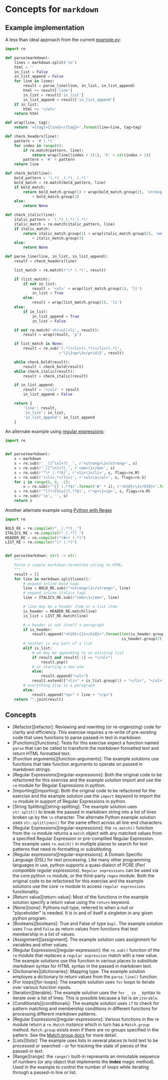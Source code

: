 # Concepts for `markdown`

## Example implementation

A less than ideal approach from the current [example.py](https://github.com/exercism/python/blob/master/exercises/markdown/example.py):

```python
import re

def parse(markdown):
    lines = markdown.split('\n')
    html = ''
    in_list = False
    in_list_append = False
    for line in lines:
        result = parse_line(line, in_list, in_list_append)
        html += result['line']
        in_list = result['in_list']
        in_list_append = result['in_list_append']
    if in_list:
        html += '</ul>'
    return html

def wrap(line, tag):
    return '<{tag}>{line}</{tag}>'.format(line=line, tag=tag)

def check_headers(line):
    pattern = '# (.*)'
    for index in range(6):
        if re.match(pattern, line):
            return wrap(line[(index + 2):], 'h' + str(index + 1))
        pattern = '#' + pattern
    return line

def check_bold(line):
    bold_pattern = '(.*)__(.*)__(.*)'
    bold_match = re.match(bold_pattern, line)
    if bold_match:
        return bold_match.group(1) + wrap(bold_match.group(2), 'strong')\
            + bold_match.group(3)
    else:
        return None

def check_italic(line):
    italic_pattern = '(.*)_(.*)_(.*)'
    italic_match = re.match(italic_pattern, line)
    if italic_match:
        return italic_match.group(1) + wrap(italic_match.group(2), 'em')\
            + italic_match.group(3)
    else:
        return None

def parse_line(line, in_list, in_list_append):
    result = check_headers(line)

    list_match = re.match(r'\* (.*)', result)

    if (list_match):
        if not in_list:
            result = '<ul>' + wrap(list_match.group(1), 'li')
            in_list = True
        else:
            result = wrap(list_match.group(1), 'li')
    else:
        if in_list:
            in_list_append = True
            in_list = False

    if not re.match('<h|<ul|<li', result):
        result = wrap(result, 'p')

    if list_match is None:
        result = re.sub('(.*)(<li>)(.*)(</li>)(.*)',
                        r'\1\2<p>\3</p>\4\5', result)

    while check_bold(result):
        result = check_bold(result)
    while check_italic(result):
        result = check_italic(result)

    if in_list_append:
        result = '</ul>' + result
        in_list_append = False

    return {
        'line': result,
        'in_list': in_list,
        'in_list_append': in_list_append
    }
```

An alternate example using [regular expressions](https://exercism.io/tracks/python/exercises/markdown/solutions/daf30e5227414a61a00bac391ee2bd79):

```python
import re


def parse(markdown):
    s = markdown
    s = re.sub(r'__([^\n]+?)__', r'<strong>\1</strong>', s)
    s = re.sub(r'_([^\n]+?)_', r'<em>\1</em>', s)
    s = re.sub(r'^\* (.*?$)', r'<li>\1</li>', s, flags=re.M)
    s = re.sub(r'(<li>.*</li>)', r'<ul>\1</ul>', s, flags=re.S)
    for i in range(6, 0, -1):
        s = re.sub(r'^{} (.*?$)'.format('#' * i), r'<h{0}>\1</h{0}>'.format(i), s, flags=re.M)
    s = re.sub(r'^(?!<[hlu])(.*?$)', r'<p>\1</p>', s, flags=re.M)
    s = re.sub(r'\n', '', s)
    return s
```

Another alternate example using [Python with Regex](https://exercism.io/tracks/python/exercises/markdown/solutions/a1f1d7b60bfc42818b2c2225fe0f8d7a)

```python
import re

BOLD_RE = re.compile(r"__(.*?)__")
ITALICS_RE = re.compile(r"_(.*?)_")
HEADER_RE = re.compile(r"(#+) (.*)")
LIST_RE = re.compile(r"\* (.*)")


def parse(markdown: str) -> str:
    """
    Parse a simple markdown-formatted string to HTML.
    """
    result = []
    for line in markdown.splitlines():
        # expand inline bold tags
        line = BOLD_RE.sub(r"<strong>\1</strong>", line)
        # expand inline italics tags
        line = ITALICS_RE.sub(r"<em>\1</em>", line)

        # line may be a header item or a list item
        is_header = HEADER_RE.match(line)
        is_list = LIST_RE.match(line)

        # a header is not itself a paragraph
        if is_header:
            result.append("<h{0}>{1}</h{0}>".format(len(is_header.group(1)),
                                                    is_header.group(2)))
        # neither is any part of a list
        elif is_list:
            # we may be appending to an existing list
            if result and result[-1] == "</ul>":
                result.pop()
            # or starting a new one
            else:
                result.append("<ul>")
            result.extend(["<li>" + is_list.group(1) + "</li>", "</ul>"])
        # everything else is a paragraph
        else:
            result.append("<p>" + line + "</p>")
    return "".join(result)
```

## Concepts

- [Refactor][refactor]: Reviewing and rewriting (or re-organizing) code for clarity and efficiency. This exercise requires a re-write of pre-existing code that uses functions to parse passed-in text in markdown.
- [Functions][functions]: Tests for this exercise expect a function named `parse` that can be called to transform the _markdown_ formatted text and return HTML formatted text.
- [Function arguments][function-arguments]: The example solutions use functions that take function arguments to operate on passed in markdown strings.
- [Regular Expressions][regular-expressions]: Both the original code to be refactored for this exercise and the example solution import and use the `re` module for Regular Expressions in python.
- [Importing][importing]: Both the original code to be refactored for the exercise and the example solution use the `import` keyword to import the `re` module in support of Regular Expressions in python.
- [String Splitting][string-splitting]: The example solution uses `str.split()` to break the passed in markdown string into a list of lines broken up by the `\n` character. The alternate Python example solution uses `str.splitlines()` for the same effect across all line end characters.
- [Regular Expressions][regular-expressions]: the `re.match()` function from the `re` module returns a `match` object with any matched values from a specified Regular Expression or pre-compliled Regular Expression. The example uses `re.match()` in multiple places to search for text patterns that need re-formatting or subsitituting.
- [Regular expressions][regular-expressions]: A Domain Specific Language (DSL) for text processing. Like many other programming languages in use, python supports a quasi-dialect of PCRE (_Perl compatible regular expressions_). `Regular expressions` can be used via the core python `re` module, or the third-party `regex` module. Both the original code to be refactored for this exercise and the example solutions use the core `re` module to access `regular expressions` functionality.
- [Return value][return-value]: Most of the functions in the example solution specify a _return_ value using the `return` keyword.
- [None][none]: Pythons null type, referred to when a null or "placeholder" is needed. It is in and of itself a singleton in any given python program.
- [Booleans][booleans]: True and False of type `bopl`. The example solution uses `True` and `False` as return values from functions that test membership in a list of values.
- [Assignment][assignment]: The example solution uses assignment for variables and other values.
- [Regular Expressions][regular-expression]: the `re.sub()` function of the `re` module that replaces a `regular expression` match with a new value. The example solutions use this function in various places to substitute _markdown_ syntax for _HTML_ syntax in the passed in markdown text.
- [Dictionaries][dictionaries]: Mapping type. The example solution employes a dictionary to return values from the `parse_line()` function.
- [For loops][for-loops]: The example solution uses `for` loops to iterate over various function inputs.
- [Iteration][iterable]: The example solution uses the `for _ in _` syntax to iterate over a list of lines. This is possible because a list is an `iterable`.
- [Conditionals][conditionals]: The example solution uses `if` to check for pattern matching and membership conditions in different functions for processing different markdown patterns.
- [Regular Expressions][regular-expressions]: Various functions in the re module return a `re.Match` _instance_ which in turn has a `Match.group` method. `Match.group` exists even if there are no groups specified in the pattern. See the [Match.group docs](https://docs.python.org/3/library/re.html#re.Match.group) for more detail.
- [Lists][lists]: The example uses lists in several places to hold text to be processed or searched - or for tracking the state of pieces of the passed-in text.
- [Range][range]: the `range()` built-in represents an immutable sequence of numbers (or any object that implements the **index** magic method). Used in the example to control the number of loops while iterating through a passed-in line or list.
